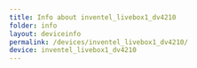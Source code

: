 ```yaml
---
title: Info about inventel_livebox1_dv4210
folder: info
layout: deviceinfo
permalink: /devices/inventel_livebox1_dv4210/
device: inventel_livebox1_dv4210
---
```

